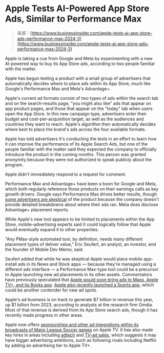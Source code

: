 <!--yml
category: 未分类
date: 2024-05-27 14:49:23
-->

# Apple Tests AI-Powered App Store Ads, Similar to Performance Max

> 来源：[https://www.businessinsider.com/apple-tests-ai-app-store-ads-performance-max-2024-3](https://www.businessinsider.com/apple-tests-ai-app-store-ads-performance-max-2024-3)

Apple is taking a cue from Google and Meta by experimenting with a new AI-powered way to buy its App Store ads, according to two people familiar with the matter.

Apple has begun testing a product with a small group of advertisers that automatically decides where to place ads within its App Store, much like Google's Performance Max and Meta's Advantage+.

Apple's current ad formats consist of two types of ads within the search tab and on the search-results page, "you might also like" ads that appear on app product pages, and those that appear on the "today" tab when users open the App Store. In this new campaign type, advertisers enter their budget and cost-per-acquisition target, as well as the audiences and countries they want to reach. Apple's algorithm then automatically decides where best to place the brand's ads across the four available formats.

Apple has told advertisers it's conducting the tests in an effort to learn how it can improve the performance of its Apple Search Ads, but one of the people familiar with the matter said they expected the company to officially introduce the product in the coming months. This person was granted anonymity because they were not authorized to speak publicly about the program.

Apple didn't immediately respond to a request for comment.

Performance Max and Advantage+ have been a boon for Google and Meta, which both regularly reference those products on their earnings calls as key growth drivers. Google says Performance Max drives better results, though [some advertisers are skeptical](https://www.businessinsider.com/google-ai-boosts-ad-performance-but-some-advertisers-push-back-2023-11) of the product because the company doesn't provide detailed breakdowns about where their ads ran. Meta does disclose Advantage+ placement reports.

While Apple's new tool appears to be limited to placements within the App Store, mobile-advertising experts said it could logically follow that Apple would eventually expand it to other properties.

"Any PMax-style automated tool, by definition, needs many different placement types of deliver value," Eric Seufert, an analyst, an investor, and the founder of Mobile Dev Memo, said.

Seufert added that while he was skeptical Apple would place mobile app-install ads in its News and Stock apps — because they're managed using a different ads interface — a Performance Max-type tool could be a precursor to Apple launching new ad placements in its other assets. Commentators have previously speculated that [Apple would soon bring ads to Maps, Apple TV+, and its Books app](https://www.businessinsider.com/6-predictions-for-apple-advertising-platform-next-year-2022-12). [Apple also recently launched a Sports app](https://www.businessinsider.com/apple-sports-app-is-here-2024-2), which could be another contender for new ad spots.

Apple's ad business is on track to generate $7 billion in revenue this year, up $1 billion from 2023, according to analysts at the research firm Omdia. Most of that revenue is derived from its App Store search ads, though it has recently made progress in other areas.

Apple now offers [sponsorships and other ad integrations within its broadcasts of Major League Soccer games](https://www.businessinsider.com/apple-will-sell-ads-in-major-league-soccer-broadcasts-2022-11) on Apple TV. It has also made key hires in areas including [adtech](https://www.businessinsider.com/apple-hired-vishal-gurbuxani-to-build-a-dsp-for-ads-2022-11) and [TV-ad sales](https://www.businessinsider.com/apple-hired-nbcu-tv-exec-video-ad-ambitions-2024-3), which suggests it may have bigger advertising ambitions, such as following rivals including Netflix by adding an advertising tier to Apple TV+.